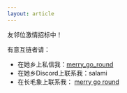 ```yaml
---
layout: article
---
```


友邻位激情招标中！

有意互链者请：
- 在她乡上私信我：[merry_go_round](https://womenoverseas.com/u/merry_go_round/summary)
- 在她乡Discord上联系我：salami
- 在长毛象上联系我： [merry go round](https://douchi.space/web/accounts/18891)